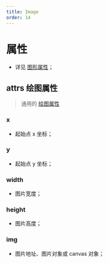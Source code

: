 ```yaml
---
title: Image
order: 14
---
```


# 属性

- 详见 [图形属性](/en/docs/api/shape/api#属性)；

## attrs 绘图属性

> 通用的 [绘图属性](/en/docs/api/shape/attrs)

### x

- 起始点 x 坐标；

### y

- 起始点 y 坐标；

### width

- 图片宽度；

### height

- 图片高度；

### img

- 图片地址、图片对象或 canvas 对象；
